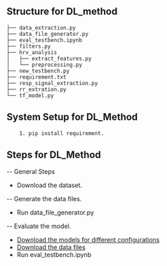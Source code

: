 ## Structure for DL_method
```
├── data_extraction.py
├── data_file_generator.py
├── eval_testbench.ipynb
├── filters.py
├── hrv_analysis
│   ├── extract_features.py
│   └── preprocessing.py
├── new_testbench.py
├── requirement.txt
├── resp_signal_extraction.py
├── rr_extration.py
└── tf_model.py
```
      
## System Setup for DL_Method
        1. pip install requirement.

## Steps for DL_Method
  -- General Steps
  * Download the dataset.
      
  -- Generate the data files.
  * Run data_file_generator.py
  
  -- Evaluate the model.
  * [Download the models for different configurations](https://drive.google.com/drive/folders/1wsyNcdeR1MF__zN9J5vhp9xQ8497aoV1?usp=sharing)
  * [Download the data files](https://drive.google.com/drive/folders/1PIaNOR3ddFgQ0L0QK-3v3PvOojIceIZ3?usp=sharing)
  * Run eval_testbench.ipynb
